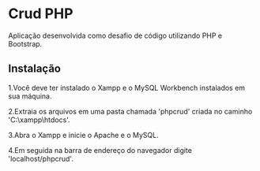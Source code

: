 
# Crud PHP

Aplicação desenvolvida como desafio de código utilizando PHP e Bootstrap.

## Instalação

1.Você deve ter instalado o Xampp e o MySQL Workbench instalados em sua máquina.

2.Extraia os arquivos em uma pasta chamada 'phpcrud' criada no caminho 'C:\xampp\htdocs'.

3.Abra o Xampp e inicie o Apache e o MySQL.

4.Em seguida na barra de endereço do navegador digite 'localhost/phpcrud'.
   
